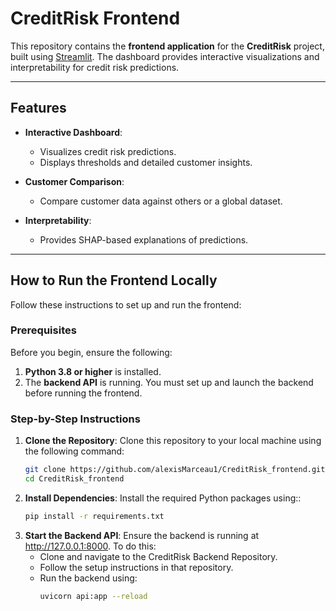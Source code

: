 # CreditRisk Frontend

This repository contains the **frontend application** for the **CreditRisk** project, built using [Streamlit](https://streamlit.io/). The dashboard provides interactive visualizations and interpretability for credit risk predictions.

---

## Features

- **Interactive Dashboard**:
  - Visualizes credit risk predictions.
  - Displays thresholds and detailed customer insights.

- **Customer Comparison**:
  - Compare customer data against others or a global dataset.
  
- **Interpretability**:
  - Provides SHAP-based explanations of predictions.

---

## How to Run the Frontend Locally

Follow these instructions to set up and run the frontend:

### Prerequisites

Before you begin, ensure the following:

1. **Python 3.8 or higher** is installed.
2. The **backend API** is running. You must set up and launch the backend before running the frontend.

### Step-by-Step Instructions

1. **Clone the Repository**:
   Clone this repository to your local machine using the following command:
   ```bash
   git clone https://github.com/alexisMarceau1/CreditRisk_frontend.git
   cd CreditRisk_frontend
 2. **Install Dependencies**:
    Install the required Python packages using::
    ```bash
    pip install -r requirements.txt
 3. **Start the Backend API**:
    Ensure the backend is running at http://127.0.0.1:8000. To do this:
    - Clone and navigate to the CreditRisk Backend Repository.
    - Follow the setup instructions in that repository.
    - Run the backend using:
        ```bash
        uvicorn api:app --reload
  

